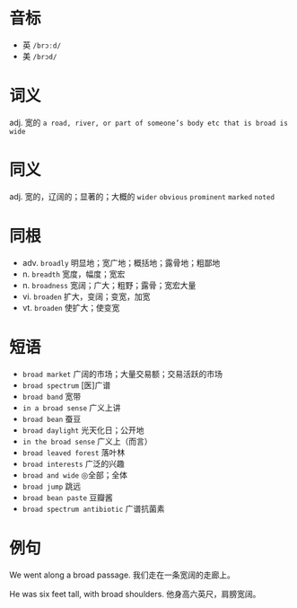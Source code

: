 # 音标

- 英 `/brɔːd/`
- 美 `/brɔd/`

# 词义

adj. 宽的
`a road, river, or part of someone’s body etc that is broad is wide`

# 同义

adj. 宽的，辽阔的；显著的；大概的
`wider` `obvious` `prominent` `marked` `noted`

# 同根

- adv. `broadly` 明显地；宽广地；概括地；露骨地；粗鄙地
- n. `breadth` 宽度，幅度；宽宏
- n. `broadness` 宽阔；广大；粗野；露骨；宽宏大量
- vi. `broaden` 扩大，变阔；变宽，加宽
- vt. `broaden` 使扩大；使变宽

# 短语

- `broad market` 广阔的市场；大量交易额；交易活跃的市场
- `broad spectrum` [医]广谱
- `broad band` 宽带
- `in a broad sense` 广义上讲
- `broad bean` 蚕豆
- `broad daylight` 光天化日；公开地
- `in the broad sense` 广义上（而言）
- `broad leaved forest` 落叶林
- `broad interests` 广泛的兴趣
- `broad and wide` ◎全部；全体
- `broad jump` 跳远
- `broad bean paste` 豆瓣酱
- `broad spectrum antibiotic` 广谱抗菌素

# 例句

We went along a broad passage.
我们走在一条宽阔的走廊上。

He was six feet tall, with broad shoulders.
他身高六英尺，肩膀宽阔。


